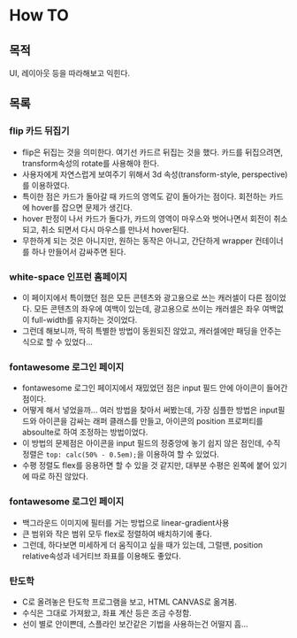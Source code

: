 # How TO
## 목적
UI, 레이아웃 등을 따라해보고 익힌다.

## 목록
### flip 카드 뒤집기
- flip은 뒤집는 것을 의미한다. 여기선 카드르 뒤집는 것을 했다. 카드를 뒤집으려면, transform속성의 rotate를 사용해야 한다.
- 사용자에게 자연스럽게 보여주기 위해서 3d 속성(transform-style, perspective)를 이용하였다.
- 특이한 점은 카드가 돌아갈 때 카드의 영역도 같이 돌아가는 점이다. 회전하는 카드에 hover를 잡으면 문제가 생긴다. 
- hover 판정이 나서 카드가 돌다가, 카드의 영역이 마우스와 벗어나면서 회전이 취소되고, 취소 되면서 다시 마우스를 만나서 hover된다.
- 무한하게 되는 것은 아니지만, 원하는 동작은 아니고, 간단하게 wrapper 컨테이너를 하나 만들어서 감싸주면 된다.

### white-space 인프런 홈페이지
- 이 페이지에서 특이했던 점은 모든 콘텐츠와 광고용으로 쓰는 캐러셀이 다른 점이었다. 모든 콘텐츠의 좌우에 여백이 있는데, 광고용으로 쓰이는 캐러셀은 좌우 여백없이 full-width를 유지하는 것이었다.
- 그런데 해보니까, 딱히 특별한 방법이 동원되진 않았고, 캐러셀에만 패딩을 안주는 식으로 할 수 있었다...

### fontawesome 로그인 페이지
- fontawesome 로그인 페이지에서 재밌었던 점은 input 필드 안에 아이콘이 들어간 점이다.
- 어떻게 해서 넣었을까... 여러 방법을 찾아서 써봤는데, 가장 심플한 방법은 input필드와 아이콘을 감싸는 래퍼 클래스를 만들고, 아이콘의 position 프로퍼티를 absoulte로 하여 조정하는 방법이었다.
- 이 방법의 문제점은 아이콘을 input 필드의 정중앙에 놓기 쉽지 않은 점인데, 수직 정렬은 `top: calc(50% - 0.5em);`을 이용하여 할 수 있었다.
- 수평 정렬도 flex를 응용하면 할 수 있을 것 같지만, 대부분 수평은 왼쪽에 붙어 있기에 따로 하진 않았다.

### fontawesome 로그인 페이지
- 백그라운드 이미지에 필터를 거는 방법으로 linear-gradient사용
- 큰 범위와 작은 범위 모두 flex로 정렬하여 배치하기에 좋다.
- 그런데, 하다보면 미세하게 더 움직이고 싶을 때가 있는데, 그럴땐, position relative속성과 네거티브 좌표를 이용해도 좋았다.

### 탄도학
- C로 올려놓은 탄도학 프로그램을 보고, HTML CANVAS로 옮겨봄.
- 수식은 그대로 가져왔고, 좌표 계산 등은 조금 수정함.
- 선이 별로 안이쁜데, 스플라인 보간같은 기법을 사용하는건 어떨지 흠...